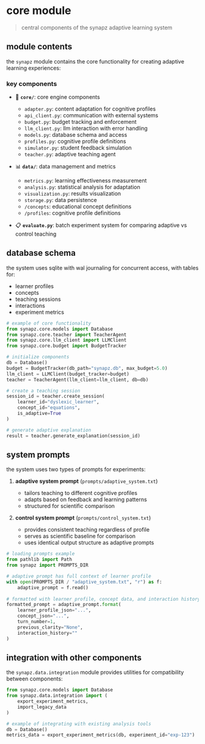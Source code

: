 # core module

> central components of the synapz adaptive learning system

## module contents

the `synapz` module contains the core functionality for creating adaptive learning experiences:

### key components

- 🧠 **`core/`**: core engine components
  - `adapter.py`: content adaptation for cognitive profiles
  - `api_client.py`: communication with external systems
  - `budget.py`: budget tracking and enforcement
  - `llm_client.py`: llm interaction with error handling
  - `models.py`: database schema and access
  - `profiles.py`: cognitive profile definitions
  - `simulator.py`: student feedback simulation
  - `teacher.py`: adaptive teaching agent

- 📊 **`data/`**: data management and metrics
  - `metrics.py`: learning effectiveness measurement
  - `analysis.py`: statistical analysis for adaptation
  - `visualization.py`: results visualization
  - `storage.py`: data persistence
  - `/concepts`: educational concept definitions
  - `/profiles`: cognitive profile definitions

- 📋 **`evaluate.py`**: batch experiment system for comparing adaptive vs control teaching

## database schema

the system uses sqlite with wal journaling for concurrent access, with tables for:

- learner profiles
- concepts
- teaching sessions
- interactions
- experiment metrics

```python
# example of core functionality
from synapz.core.models import Database
from synapz.core.teacher import TeacherAgent
from synapz.core.llm_client import LLMClient
from synapz.core.budget import BudgetTracker

# initialize components
db = Database()
budget = BudgetTracker(db_path="synapz.db", max_budget=5.0)
llm_client = LLMClient(budget_tracker=budget)
teacher = TeacherAgent(llm_client=llm_client, db=db)

# create a teaching session
session_id = teacher.create_session(
    learner_id="dyslexic_learner", 
    concept_id="equations",
    is_adaptive=True
)

# generate adaptive explanation
result = teacher.generate_explanation(session_id)
```

## system prompts

the system uses two types of prompts for experiments:

1. **adaptive system prompt** (`prompts/adaptive_system.txt`)
   - tailors teaching to different cognitive profiles
   - adapts based on feedback and learning patterns
   - structured for scientific comparison

2. **control system prompt** (`prompts/control_system.txt`)
   - provides consistent teaching regardless of profile
   - serves as scientific baseline for comparison
   - uses identical output structure as adaptive prompts

```python
# loading prompts example
from pathlib import Path
from synapz import PROMPTS_DIR

# adaptive prompt has full context of learner profile
with open(PROMPTS_DIR / "adaptive_system.txt", "r") as f:
    adaptive_prompt = f.read()
    
# formatted with learner profile, concept data, and interaction history
formatted_prompt = adaptive_prompt.format(
    learner_profile_json="...",
    concept_json="...",
    turn_number=1,
    previous_clarity="None",
    interaction_history=""
)
```

## integration with other components

the `synapz.data.integration` module provides utilities for compatibility between components:

```python
from synapz.core.models import Database
from synapz.data.integration import (
    export_experiment_metrics,
    import_legacy_data
)

# example of integrating with existing analysis tools
db = Database()
metrics_data = export_experiment_metrics(db, experiment_id="exp-123")
```
